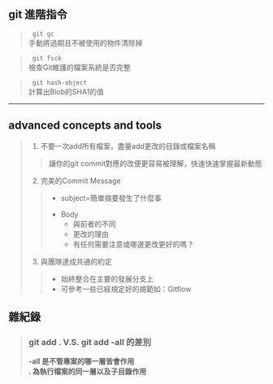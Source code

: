 <!--
 * @Author: your name
 * @Date: 2022-02-23 14:51:16
 * @LastEditTime: 2022-02-23 14:51:16
 * @LastEditors: Please set LastEditors
 * @Description: 打开koroFileHeader查看配置 进行设置: https://github.com/OBKoro1/koro1FileHeader/wiki/%E9%85%8D%E7%BD%AE
 * @FilePath: \git\Remainder.md
-->

## git 進階指令
> <code> git gc </code>
><br>
>手動將過期且不被使用的物件清除掉

> <code> git fsck </code>
><br>
> 檢查Git維護的檔案系統是否完整

> <code> git hash-object </code>
><br> 
> 計算出Blob的SHA1的值
<hr>


## advanced concepts and tools
>1. 不要一次add所有檔案，盡量add更改的目錄或檔案名稱
>>讓你的git commit對應的改便更容易被理解，快速快速掌握最新動態
>2. 完美的Commit Message
>> * subject=簡單摘要發生了什麼事
>> - Body
>>      - 與前者的不同
>>      - 更改的理由
>>      - 有任何需要注意或哪邊更改更好的嗎？ 
>3. 與團隊達成共通的約定
>>  - 始終整合在主要的發展分支上
>>  - 可參考一些已經規定好的規範如：Gitflow


## 雜紀錄

> ### git add . V.S. git add -all 的差別
><b> -all 是不管專案的哪一層皆會作用 <br> . 為執行檔案的同一層以及子目錄作用</b>

